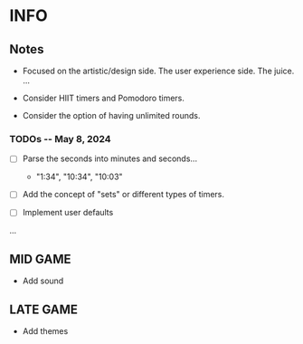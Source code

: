 #  INFO

## Notes
- Focused on the artistic/design side. The user experience side. The juice.
...

- Consider HIIT timers and Pomodoro timers.
- Consider the option of having unlimited rounds.

### TODOs -- May 8, 2024
- [ ] Parse the seconds into minutes and seconds... 
    - "1:34", "10:34", "10:03"
    
- [ ] Add the concept of "sets" or different types of timers.
- [ ] Implement user defaults

...

## MID GAME
- Add sound
    

## LATE GAME
- Add themes
